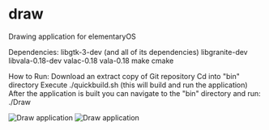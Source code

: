 draw
====

Drawing application for elementaryOS

Dependencies:
   libgtk-3-dev (and all of its dependencies)
   libgranite-dev
   libvala-0.18-dev
   valac-0.18
   vala-0.18
   make
   cmake
   
How to Run:
   Download an extract copy of Git repository
   Cd into "bin" directory
   Execute ./quickbuild.sh (this will build and run the application)
      After the application is built you can navigate to the "bin" directory and run: ./Draw

<img src="http://projects.nsfugames.com/draw.png" title="Draw Intro" alt="Draw application" />
<img src="http://projects.nsfugames.com/draw2.png" title="Draw Look" alt="Draw application" />
